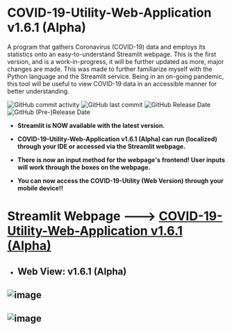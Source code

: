 # COVID-19-Utility-Web-Application v1.6.1 (Alpha) 
A program that gathers Coronavirus (COVID-19) data and employs its statistics onto an easy-to-understand Streamlit webpage. This is the first version, and is a work-in-progress, it will be further updated as more, major changes are made. This was made to further familiarize myself with the Python language and the Streamlit service. Being in an on-going pandemic, this tool will be useful to view COVID-19 data in an accessible manner for better understanding. 

![GitHub commit activity](https://img.shields.io/github/commit-activity/y/ariankharazmi/COVID-19-Utility-Web-Application) ![GitHub last commit](https://img.shields.io/github/last-commit/ariankharazmi/COVID-19-Utility-Web-Application) ![GitHub Release Date](https://img.shields.io/github/release-date/ariankharazmi/covid-19-utility-web-application) ![GitHub (Pre-)Release Date](https://img.shields.io/github/release-date-pre/ariankharazmi/covid-19-utility-web-application)

- **Streamlit is NOW available with the latest version.**

- **COVID-19-Utility-Web-Application v1.6.1 (Alpha) can run (localized) through your IDE or accessed via the Streamlit webpage.**

- **There is now an input method for the webpage's frontend! User inputs will work through the boxes on the webpage.**

- **You can now access the COVID-19-Utility (Web Version) through your mobile device!!**

# Streamlit Webpage ---> [COVID-19-Utility-Web-Application v1.6.1 (Alpha)](https://ariankharazmi-covid-19-utility-web-application-main-xlxt4l.streamlit.app/)

* ## Web View: v1.6.1 (Alpha)
## ![image](https://user-images.githubusercontent.com/100003892/226387211-6b2c1264-535c-4779-93e7-21161c9de64a.png)
## ![image](https://user-images.githubusercontent.com/100003892/226387303-4ad4f1ab-33a5-4bef-8d77-0b48dd6ea6a7.png)





